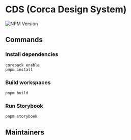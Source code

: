 # CDS (Corca Design System)

![NPM Version](https://img.shields.io/npm/v/:packageName)

>

## Commands

### Install dependencies

```
corepack enable
pnpm install
```

### Build workspaces

```
pnpm build
```

### Run Storybook

```
pnpm storybook
```

## Maintainers
